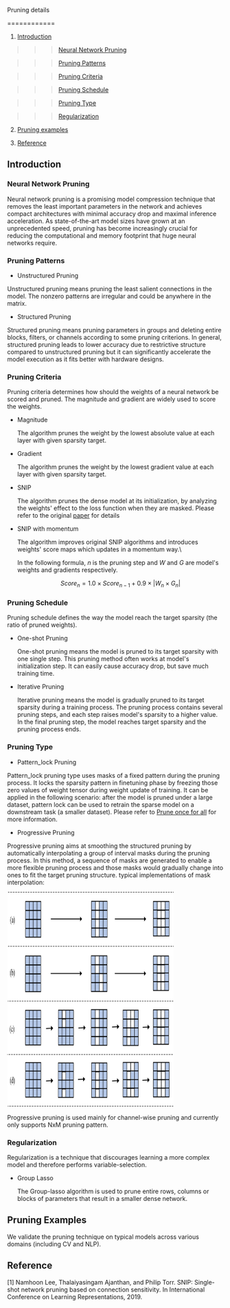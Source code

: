 Pruning details

============




 

1. [Introduction](#introduction)




 

>>>[Neural Network Pruning](#neural-network-pruning)




 

>>>[Pruning Patterns](#pruning-patterns)




 

>>>[Pruning Criteria](#pruning-criteria)




 

>>>[Pruning Schedule](#pruning-schedule)




 

>>>[Pruning Type](#pruning-type)




 

>>>[Regularization](#regularization)






 

2. [Pruning examples](#examples)




 

3. [Reference](#reference)




 

## Introduction




 

### Neural Network Pruning

Neural network pruning is a promising model compression technique that removes the least important parameters in the network and achieves compact architectures with minimal accuracy drop and maximal inference acceleration. As state-of-the-art model sizes have grown at an unprecedented speed, pruning has become increasingly crucial for reducing the computational and memory footprint that huge neural networks require.





 

### Pruning Patterns



 

- Unstructured Pruning



 

Unstructured pruning means pruning the least salient connections in the model. The nonzero patterns are irregular and could be anywhere in the matrix.



 

- Structured Pruning



 

Structured pruning means pruning parameters in groups and deleting entire blocks, filters, or channels according to some pruning criterions. In general, structured pruning leads to lower accuracy due to restrictive structure compared to unstructured pruning but it can significantly accelerate the model execution as it fits better with hardware designs.







 

### Pruning Criteria




 

Pruning criteria determines how should the weights of a neural network be scored and pruned. The magnitude and gradient are widely used to score the weights.



 

- Magnitude



 

  The algorithm prunes the weight by the lowest absolute value at each layer with given sparsity target.



 

- Gradient


 

  The algorithm prunes the weight by the lowest gradient value at each layer with given sparsity target.


 

- SNIP



 

  The algorithm prunes the dense model at its initialization, by analyzing the weights' effect to the loss function when they are masked. Please refer to the original [paper](https://arxiv.org/abs/1810.02340) for details



 

- SNIP with momentum



 

  The algorithm improves original SNIP algorithms and introduces weights' score maps which updates in a momentum way.\

  In the following formula, $n$ is the pruning step and $W$ and $G$ are model's weights and gradients respectively.

  $$Score_{n} = 1.0 \times Score_{n-1} + 0.9 \times |W_{n} \times G_{n}|$$




 

### Pruning Schedule



 

Pruning schedule defines the way the model reach the target sparsity (the ratio of pruned weights).



 

- One-shot Pruning



 

  One-shot pruning means the model is pruned to its target sparsity with one single step. This pruning method often works at model's initialization step. It can easily cause accuracy drop, but save much training time.




 

- Iterative Pruning



 

  Iterative pruning means the model is gradually pruned to its target sparsity during a training process. The pruning process contains several pruning steps, and each step raises model's sparsity to a higher value. In the final pruning step, the model reaches target sparsity and the pruning process ends.





 

### Pruning Type




 

- Pattern_lock Pruning



 

Pattern_lock pruning type uses masks of a fixed pattern during the pruning process. It locks the sparsity pattern in finetuning phase by freezing those zero values of weight tensor during weight update of training. It can be applied in the following scenario: after the model is pruned under a large dataset, pattern lock can be used to retrain the sparse model on a downstream task (a smaller dataset). Please refer to [Prune once for all](https://arxiv.org/pdf/2111.05754.pdf) for more information.



 

- Progressive Pruning





Progressive pruning aims at smoothing the structured pruning by automatically interpolating a group of interval masks during the pruning process. In this method, a sequence of masks are generated to enable a more flexible pruning process and those masks would gradually change into ones to fit the target pruning structure.
typical implementations of mask interpolation:
<div style = "width: 77%; margin-bottom: 2%;">
  <a target="_blank" href="../../docs/source/_static/imgs/pruning/progressive_pruning.png">
    <img src="../../docs/source/_static/imgs/pruning/progressive_pruning.png" alt="Architecture" width=800 height=500>
  </a>
</div>

Progressive pruning is used mainly for channel-wise pruning and currently only supports NxM pruning pattern.





 

### Regularization



 

Regularization is a technique that discourages learning a more complex model and therefore performs variable-selection.



 

- Group Lasso



 

  The Group-lasso algorithm is used to prune entire rows, columns or blocks of parameters that result in a smaller dense network.





 

## Pruning Examples


 

We validate the pruning technique on typical models across various domains (including CV and NLP).


 

## Reference


 

[1] Namhoon Lee, Thalaiyasingam Ajanthan, and Philip Torr. SNIP: Single-shot network pruning based on connection sensitivity. In International Conference on Learning Representations, 2019.




 




 

